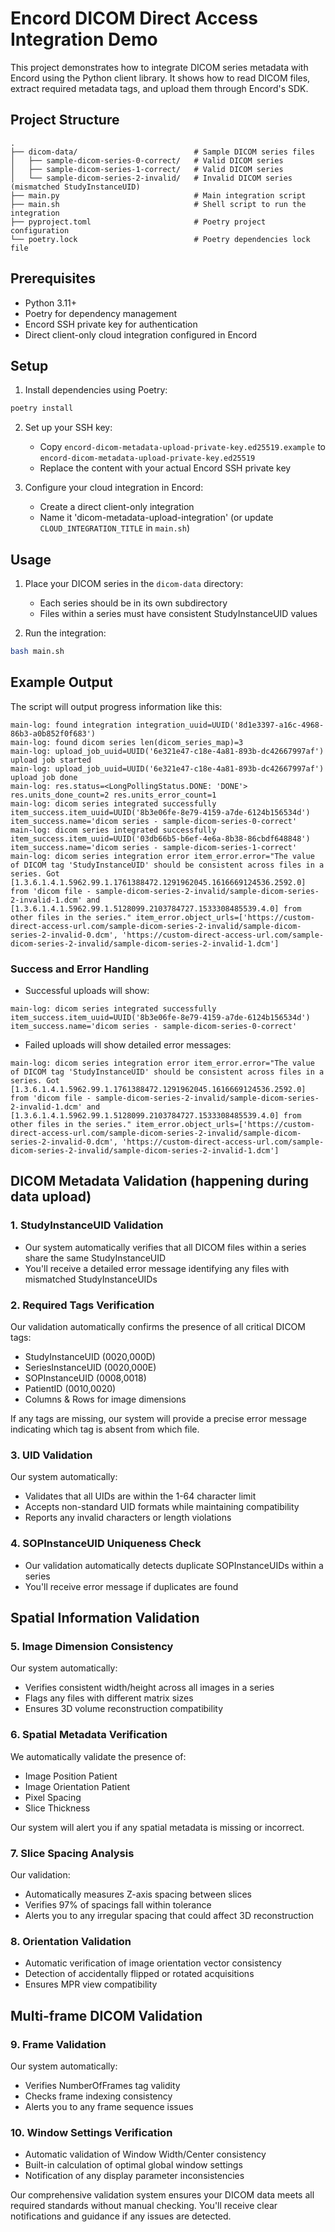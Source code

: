 # Encord DICOM Direct Access Integration Demo

This project demonstrates how to integrate DICOM series metadata with Encord using the Python client library. It shows how to read DICOM files, extract required metadata tags, and upload them through Encord's SDK.

## Project Structure

```
.
├── dicom-data/                          # Sample DICOM series files
│   ├── sample-dicom-series-0-correct/   # Valid DICOM series
│   ├── sample-dicom-series-1-correct/   # Valid DICOM series
│   └── sample-dicom-series-2-invalid/   # Invalid DICOM series (mismatched StudyInstanceUID)
├── main.py                              # Main integration script
├── main.sh                              # Shell script to run the integration
├── pyproject.toml                       # Poetry project configuration
└── poetry.lock                          # Poetry dependencies lock file
```

## Prerequisites

- Python 3.11+
- Poetry for dependency management
- Encord SSH private key for authentication
- Direct client-only cloud integration configured in Encord

## Setup

1. Install dependencies using Poetry:
```bash
poetry install
```

2. Set up your SSH key:
   - Copy `encord-dicom-metadata-upload-private-key.ed25519.example` to `encord-dicom-metadata-upload-private-key.ed25519`
   - Replace the content with your actual Encord SSH private key

3. Configure your cloud integration in Encord:
   - Create a direct client-only integration
   - Name it 'dicom-metadata-upload-integration' (or update `CLOUD_INTEGRATION_TITLE` in `main.sh`)

## Usage

1. Place your DICOM series in the `dicom-data` directory:
   - Each series should be in its own subdirectory
   - Files within a series must have consistent StudyInstanceUID values

2. Run the integration:
```bash
bash main.sh
```

## Example Output

The script will output progress information like this:
```
main-log: found integration integration_uuid=UUID('8d1e3397-a16c-4968-86b3-a0b852f0f683')
main-log: found dicom series len(dicom_series_map)=3
main-log: upload_job_uuid=UUID('6e321e47-c18e-4a81-893b-dc42667997af') upload job started
main-log: upload_job_uuid=UUID('6e321e47-c18e-4a81-893b-dc42667997af') upload job done
main-log: res.status=<LongPollingStatus.DONE: 'DONE'> res.units_done_count=2 res.units_error_count=1
main-log: dicom series integrated successfully item_success.item_uuid=UUID('8b3e06fe-8e79-4159-a7de-6124b156534d') item_success.name='dicom series - sample-dicom-series-0-correct'
main-log: dicom series integrated successfully item_success.item_uuid=UUID('03db66b5-b6ef-4e6a-8b38-86cbdf648848') item_success.name='dicom series - sample-dicom-series-1-correct'
main-log: dicom series integration error item_error.error="The value of DICOM tag 'StudyInstanceUID' should be consistent across files in a series. Got [1.3.6.1.4.1.5962.99.1.1761388472.1291962045.1616669124536.2592.0] from 'dicom file - sample-dicom-series-2-invalid/sample-dicom-series-2-invalid-1.dcm' and [1.3.6.1.4.1.5962.99.1.5128099.2103784727.1533308485539.4.0] from other files in the series." item_error.object_urls=['https://custom-direct-access-url.com/sample-dicom-series-2-invalid/sample-dicom-series-2-invalid-0.dcm', 'https://custom-direct-access-url.com/sample-dicom-series-2-invalid/sample-dicom-series-2-invalid-1.dcm']
```

### Success and Error Handling

- Successful uploads will show:
```
main-log: dicom series integrated successfully item_success.item_uuid=UUID('8b3e06fe-8e79-4159-a7de-6124b156534d') item_success.name='dicom series - sample-dicom-series-0-correct'
```

- Failed uploads will show detailed error messages:
```
main-log: dicom series integration error item_error.error="The value of DICOM tag 'StudyInstanceUID' should be consistent across files in a series. Got [1.3.6.1.4.1.5962.99.1.1761388472.1291962045.1616669124536.2592.0] from 'dicom file - sample-dicom-series-2-invalid/sample-dicom-series-2-invalid-1.dcm' and [1.3.6.1.4.1.5962.99.1.5128099.2103784727.1533308485539.4.0] from other files in the series." item_error.object_urls=['https://custom-direct-access-url.com/sample-dicom-series-2-invalid/sample-dicom-series-2-invalid-0.dcm', 'https://custom-direct-access-url.com/sample-dicom-series-2-invalid/sample-dicom-series-2-invalid-1.dcm']
```

## DICOM Metadata Validation (happening during data upload)

### 1. StudyInstanceUID Validation
- Our system automatically verifies that all DICOM files within a series share the same StudyInstanceUID
- You'll receive a detailed error message identifying any files with mismatched StudyInstanceUIDs

### 2. Required Tags Verification
Our validation automatically confirms the presence of all critical DICOM tags:
- StudyInstanceUID (0020,000D)
- SeriesInstanceUID (0020,000E)
- SOPInstanceUID (0008,0018)
- PatientID (0010,0020)
- Columns & Rows for image dimensions

If any tags are missing, our system will provide a precise error message indicating which tag is absent from which file.

### 3. UID Validation
Our system automatically:
- Validates that all UIDs are within the 1-64 character limit
- Accepts non-standard UID formats while maintaining compatibility
- Reports any invalid characters or length violations

### 4. SOPInstanceUID Uniqueness Check
- Our validation automatically detects duplicate SOPInstanceUIDs within a series
- You'll receive error message if duplicates are found

## Spatial Information Validation

### 5. Image Dimension Consistency
Our system automatically:
- Verifies consistent width/height across all images in a series
- Flags any files with different matrix sizes
- Ensures 3D volume reconstruction compatibility

### 6. Spatial Metadata Verification
We automatically validate the presence of:
- Image Position Patient
- Image Orientation Patient
- Pixel Spacing
- Slice Thickness

Our system will alert you if any spatial metadata is missing or incorrect.

### 7. Slice Spacing Analysis
Our validation:
- Automatically measures Z-axis spacing between slices
- Verifies 97% of spacings fall within tolerance
- Alerts you to any irregular spacing that could affect 3D reconstruction

### 8. Orientation Validation
- Automatic verification of image orientation vector consistency
- Detection of accidentally flipped or rotated acquisitions
- Ensures MPR view compatibility

## Multi-frame DICOM Validation

### 9. Frame Validation
Our system automatically:
- Verifies NumberOfFrames tag validity
- Checks frame indexing consistency
- Alerts you to any frame sequence issues

### 10. Window Settings Verification
- Automatic validation of Window Width/Center consistency
- Built-in calculation of optimal global window settings
- Notification of any display parameter inconsistencies

Our comprehensive validation system ensures your DICOM data meets all required standards without manual checking. You'll receive clear notifications and guidance if any issues are detected.
